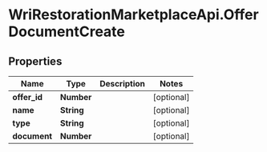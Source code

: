 # WriRestorationMarketplaceApi.OfferDocumentCreate

## Properties
Name | Type | Description | Notes
------------ | ------------- | ------------- | -------------
**offer_id** | **Number** |  | [optional] 
**name** | **String** |  | [optional] 
**type** | **String** |  | [optional] 
**document** | **Number** |  | [optional] 


